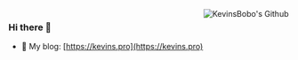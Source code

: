 <img align="right" src="https://github-readme-stats.vercel.app/api?username=kevinsbobo&show_icons=true&icon_color=1E90FF&text_color=718096&bg_color=ffffff&hide_title=true" alt="KevinsBobo's Github" align="right" style="margin-bottom: 20px;"/>

### Hi there 👋

- 🚀 My blog: [https://kevins.pro](https://kevins.pro)

<!--
- 🔭 I’m currently working on ...
- 🌱 I’m currently learning ...
- 👯 I’m looking to collaborate on ...
- 🤔 I’m looking for help with ...
- 💬 Ask me about ...
- 📫 How to reach me: ...
- 😄 Pronouns: ...
- ⚡ Fun fact: ...
-->
